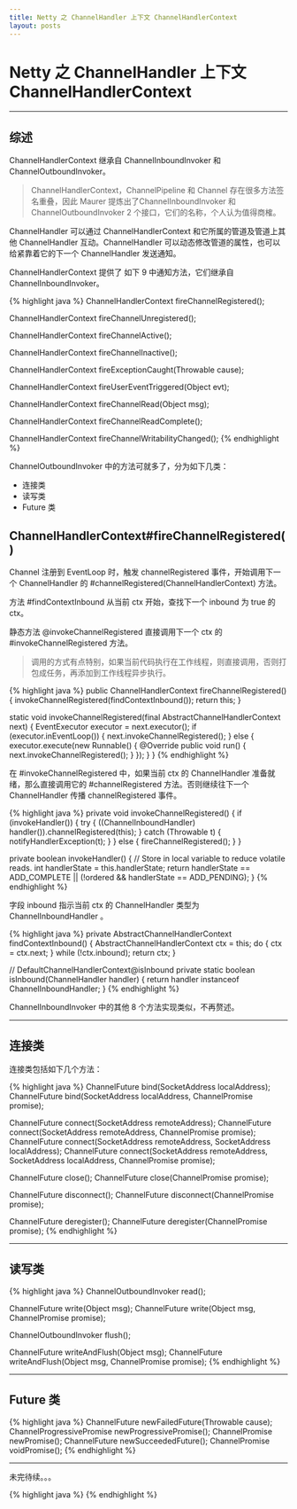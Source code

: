 ```yaml
---
title: Netty 之 ChannelHandler 上下文 ChannelHandlerContext
layout: posts
---
```


# Netty 之 ChannelHandler 上下文 ChannelHandlerContext

------

## 综述

ChannelHandlerContext 继承自 ChannelInboundInvoker 和 ChannelOutboundInvoker。

> ChannelHandlerContext，ChannelPipeline 和 Channel 存在很多方法签名重叠，因此 Maurer 提炼出了ChannelInboundInvoker 和 ChannelOutboundInvoker 2 个接口，它们的名称，个人认为值得商榷。

ChannelHandler 可以通过 ChannelHandlerContext 和它所属的管道及管道上其他 ChannelHandler 互动。ChannelHandler 可以动态修改管道的属性，也可以给紧靠着它的下一个 ChannelHandler 发送通知。

ChannelHandlerContext 提供了 如下 9 中通知方法，它们继承自 ChannelInboundInvoker。

{% highlight java %}
ChannelHandlerContext fireChannelRegistered();

ChannelHandlerContext fireChannelUnregistered();

ChannelHandlerContext fireChannelActive();

ChannelHandlerContext fireChannelInactive();

ChannelHandlerContext fireExceptionCaught(Throwable cause);

ChannelHandlerContext fireUserEventTriggered(Object evt);

ChannelHandlerContext fireChannelRead(Object msg);

ChannelHandlerContext fireChannelReadComplete();

ChannelHandlerContext fireChannelWritabilityChanged();
{% endhighlight %}

ChannelOutboundInvoker 中的方法可就多了，分为如下几类：

* 连接类
* 读写类
* Future 类

## ChannelHandlerContext#fireChannelRegistered()

Channel 注册到 EventLoop 时，触发 channelRegistered 事件，开始调用下一个 ChannelHandler 的 #channelRegistered(ChannelHandlerContext) 方法。

方法 #findContextInbound 从当前 ctx 开始，查找下一个 inbound 为 true 的 ctx。

静态方法 @invokeChannelRegistered 直接调用下一个 ctx 的 #invokeChannelRegistered 方法。

> 调用的方式有点特别，如果当前代码执行在工作线程，则直接调用，否则打包成任务，再添加到工作线程异步执行。

{% highlight java %}
public ChannelHandlerContext fireChannelRegistered() {
    invokeChannelRegistered(findContextInbound());
    return this;
}

static void invokeChannelRegistered(final AbstractChannelHandlerContext next) {
    EventExecutor executor = next.executor();
    if (executor.inEventLoop()) {
        next.invokeChannelRegistered();
    } else {
        executor.execute(new Runnable() {
            @Override
            public void run() {
                next.invokeChannelRegistered();
            }
        });
    }
}
{% endhighlight %}

在 #invokeChannelRegistered 中，如果当前 ctx 的 ChannelHandler 准备就绪，那么直接调用它的 #channelRegistered 方法。否则继续往下一个 ChannelHandler 传播 channelRegistered 事件。

{% highlight java %}
private void invokeChannelRegistered() {
    if (invokeHandler()) {
        try {
            ((ChannelInboundHandler) handler()).channelRegistered(this);
        } catch (Throwable t) {
            notifyHandlerException(t);
        }
    } else {
        fireChannelRegistered();
    }
}

private boolean invokeHandler() {
    // Store in local variable to reduce volatile reads.
    int handlerState = this.handlerState;
    return handlerState == ADD_COMPLETE || (!ordered && handlerState == ADD_PENDING);
}
{% endhighlight %}

字段 inbound 指示当前 ctx 的 ChannelHandler 类型为 ChannelInboundHandler 。

{% highlight java %}
private AbstractChannelHandlerContext findContextInbound() {
    AbstractChannelHandlerContext ctx = this;
    do {
        ctx = ctx.next;
    } while (!ctx.inbound);
    return ctx;
}

// DefaultChannelHandlerContext@isInbound
private static boolean isInbound(ChannelHandler handler) {
    return handler instanceof ChannelInboundHandler;
}
{% endhighlight %}

ChannelInboundInvoker 中的其他 8 个方法实现类似，不再赘述。

------

## 连接类

连接类包括如下几个方法：

{% highlight java %}
ChannelFuture bind(SocketAddress localAddress);
ChannelFuture bind(SocketAddress localAddress, ChannelPromise promise);

ChannelFuture connect(SocketAddress remoteAddress);
ChannelFuture connect(SocketAddress remoteAddress, ChannelPromise promise);
ChannelFuture connect(SocketAddress remoteAddress, SocketAddress localAddress);
ChannelFuture connect(SocketAddress remoteAddress, SocketAddress localAddress, ChannelPromise promise);

ChannelFuture close();
ChannelFuture close(ChannelPromise promise);

ChannelFuture disconnect();
ChannelFuture disconnect(ChannelPromise promise);

ChannelFuture deregister();
ChannelFuture deregister(ChannelPromise promise);
{% endhighlight %}

------

## 读写类

{% highlight java %}
ChannelOutboundInvoker read();

ChannelFuture write(Object msg);
ChannelFuture write(Object msg, ChannelPromise promise);

ChannelOutboundInvoker flush();

ChannelFuture writeAndFlush(Object msg);
ChannelFuture writeAndFlush(Object msg, ChannelPromise promise);
{% endhighlight %}

------

## Future 类

{% highlight java %}
ChannelFuture newFailedFuture(Throwable cause);
ChannelProgressivePromise newProgressivePromise();
ChannelPromise newPromise();
ChannelFuture newSucceededFuture();
ChannelPromise voidPromise();
{% endhighlight %}

------

未完待续。。。

{% highlight java %}
{% endhighlight %}
